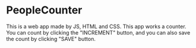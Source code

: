 # PeopleCounter
This is a web app made by JS, HTML and CSS.
This app works a counter.
You can count by clicking the "INCREMENT" button, and you can also save the count by clicking "SAVE" button.
